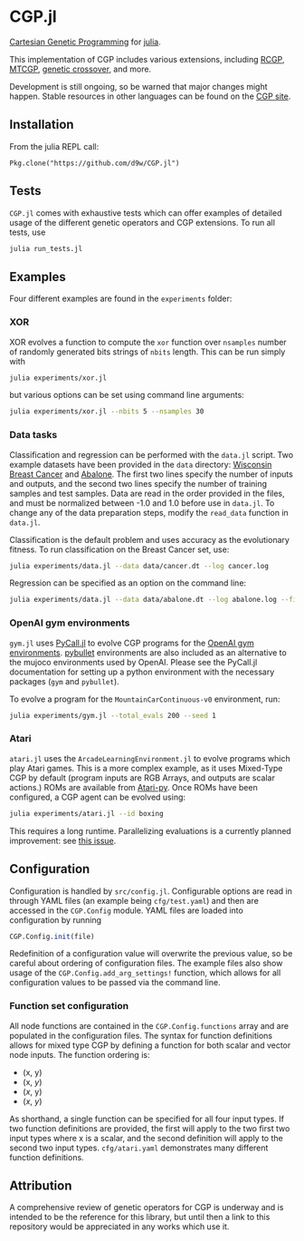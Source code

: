 # CGP.jl

[Cartesian Genetic Programming](http://www.cartesiangp.co.uk/) for 
[julia](http://julialang.org/).

This implementation of CGP includes various extensions,
including
[RCGP](http://citeseerx.ist.psu.edu/viewdoc/download?doi=10.1.1.667.5178&rep=rep1&type=pdf),
[MTCGP](https://www.researchgate.net/profile/Juxi_Leitner/publication/224041240_MT-CGP_Mixed_type_cartesian_genetic_programming/links/0912f50535e6484c67000000/MT-CGP-Mixed-type-cartesian-genetic-programming.pdf),
[genetic crossover](https://s3.amazonaws.com/academia.edu.documents/43944049/A_new_crossover_technique_for_Cartesian_20160321-16124-j8wfpv.pdf?AWSAccessKeyId=AKIAIWOWYYGZ2Y53UL3A&Expires=1528918353&Signature=wWWo8mJebTDPVuSCUYL7303G7ME%3D&response-content-disposition=inline%3B%20filename%3DA_new_crossover_technique_for_Cartesian.pdf),
and more.

Development is still ongoing, so be warned that major changes might happen.
Stable resources in other languages can be found on
the [CGP site](http://www.cartesiangp.co.uk/resources.html).

## Installation

From the julia REPL call:

```julialang
Pkg.clone("https://github.com/d9w/CGP.jl")
```

## Tests

`CGP.jl` comes with exhaustive tests which can offer examples of detailed usage
of the different genetic operators and CGP extensions. To run all tests, use

```bash
julia run_tests.jl
```

## Examples

Four different examples are found in the `experiments` folder:

### XOR

XOR evolves a function to compute the `xor` function over `nsamples` number of
randomly generated bits strings of `nbits` length. This can be run simply with

```bash
julia experiments/xor.jl
```

but various options can be set using command line arguments:

```bash
julia experiments/xor.jl --nbits 5 --nsamples 30
```

### Data tasks

Classification and regression can be performed with the `data.jl` script. Two
example datasets have been provided in the `data`
directory:
[Wisconsin Breast Cancer](https://archive.ics.uci.edu/ml/datasets/Breast+Cancer+Wisconsin+(Diagnostic))
and [Abalone](http://archive.ics.uci.edu/ml/datasets/Abalone). The first two
lines specify the number of inputs and outputs, and the second two lines specify
the number of training samples and test samples. Data are read in the order
provided in the files, and must be normalized between -1.0 and 1.0 before use in
`data.jl`. To change any of the data preparation steps, modify the `read_data`
function in `data.jl`.

Classification is the default problem and uses accuracy as the evolutionary
fitness. To run classification on the Breast Cancer set, use:

```bash
julia experiments/data.jl --data data/cancer.dt --log cancer.log
```

Regression can be specified as an option on the command line:

```bash
julia experiments/data.jl --data data/abalone.dt --log abalone.log --fitness regression
```

### OpenAI gym environments

`gym.jl` uses [PyCall.jl](https://github.com/JuliaPy/PyCall.jl) to evolve CGP
programs for the
[OpenAI gym environments](https://gym.openai.com/envs/).
[pybullet](https://github.com/bulletphysics/bullet3) environments are also
included as an alternative to the mujoco environments used by OpenAI. Please see
the PyCall.jl documentation for setting up a python environment with the
necessary packages (`gym` and `pybullet`).

To evolve a program for the `MountainCarContinuous-v0` environment, run:

```bash
julia experiments/gym.jl --total_evals 200 --seed 1
```

### Atari

`atari.jl` uses the `ArcadeLearningEnvironment.jl` to evolve programs which play
Atari games. This is a more complex example, as it uses Mixed-Type CGP by
default (program inputs are RGB Arrays, and outputs are scalar actions.) ROMs
are available from
[Atari-py](https://github.com/openai/atari-py/tree/master/atari_py/atari_roms).
Once ROMs have been configured, a CGP agent can be evolved using:

```bash
julia experiments/atari.jl --id boxing
```

This requires a long runtime. Parallelizing evaluations is a currently planned
improvement: see [this issue](https://github.com/d9w/CGP.jl/issues/2).

## Configuration

Configuration is handled by `src/config.jl`. Configurable options are read in
through YAML files (an example being `cfg/test.yaml`) and then are accessed in
the `CGP.Config` module. YAML files are loaded into configuration by running

```julia
CGP.Config.init(file)
```

Redefinition of a configuration value will overwrite the previous value, so be
careful about ordering of configuration files. The example files also show usage
of the `CGP.Config.add_arg_settings!` function, which allows for all
configuration values to be passed via the command line.

### Function set configuration 

All node functions are contained in the `CGP.Config.functions` array and are
populated in the configuration files. The syntax for function definitions allows
for mixed type CGP by defining a function for both scalar and vector node
inputs. The function ordering is:

- (x, y)
- (x, *y*)
- (*x*, y)
- (*x*, *y*)

As shorthand, a single function can be specified for all four input types. If
two function definitions are provided, the first will apply to the two first two
input types where x is a scalar, and the second definition will apply to the
second two input types. `cfg/atari.yaml` demonstrates many different function
definitions.

## Attribution

A comprehensive review of genetic operators for CGP is underway and is intended
to be the reference for this library, but until then a link to this repository
would be appreciated in any works which use it.
